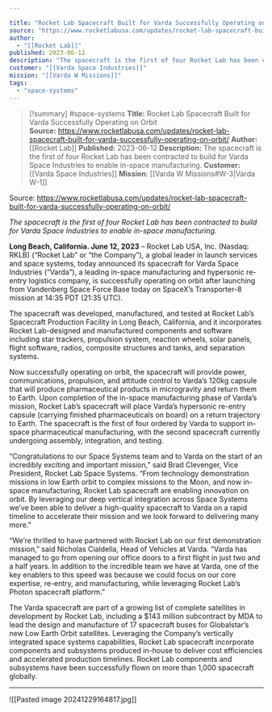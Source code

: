 ```yaml
---

title: "Rocket Lab Spacecraft Built for Varda Successfully Operating on Orbit  "
source: "https://www.rocketlabusa.com/updates/rocket-lab-spacecraft-built-for-varda-successfully-operating-on-orbit/"
author:
  - "[[Rocket Lab]]"
published: 2023-06-12
description: "The spacecraft is the first of four Rocket Lab has been contracted to build for Varda Space Industries to enable in-space manufacturing."
customer: "[[Varda Space Industries]]"
mission: "[[Varda W Missions]]"
tags:
  - "space-systems"
---
```

>[!summary]
#space-systems
**Title:** Rocket Lab Spacecraft Built for Varda Successfully Operating on Orbit  
**Source:** https://www.rocketlabusa.com/updates/rocket-lab-spacecraft-built-for-varda-successfully-operating-on-orbit/
**Author:** [[Rocket Lab]]
**Published:** 2023-06-12
**Description:** The spacecraft is the first of four Rocket Lab has been contracted to build for Varda Space Industries to enable in-space manufacturing.
**Customer:** [[Varda Space Industries]]
**Mission**: [[Varda W Missions#W-3|Varda W-1]]

Source: https://www.rocketlabusa.com/updates/rocket-lab-spacecraft-built-for-varda-successfully-operating-on-orbit/

*The spacecraft is the first of four Rocket Lab has been contracted to build for Varda Space Industries to enable in-space manufacturing.*

**Long Beach, California. June 12, 2023** – Rocket Lab USA, Inc. (Nasdaq: RKLB) (“Rocket Lab” or “the Company”), a global leader in launch services and space systems, today announced its spacecraft for Varda Space Industries (“Varda”), a leading in-space manufacturing and hypersonic re-entry logistics company, is successfully operating on orbit after launching from Vandenberg Space Force Base today on SpaceX’s Transporter-8 mission at 14:35 PDT (21:35 UTC).

The spacecraft was developed, manufactured, and tested at Rocket Lab’s Spacecraft Production Facility in Long Beach, California, and it incorporates Rocket Lab-designed and manufactured components and software including star trackers, propulsion system, reaction wheels, solar panels, flight software, radios, composite structures and tanks, and separation systems.

Now successfully operating on orbit, the spacecraft will provide power, communications, propulsion, and attitude control to Varda’s 120kg capsule that will produce pharmaceutical products in microgravity and return them to Earth. Upon completion of the in-space manufacturing phase of Varda’s mission, Rocket Lab’s spacecraft will place Varda’s hypersonic re-entry capsule (carrying finished pharmaceuticals on board) on a return trajectory to Earth. The spacecraft is the first of four ordered by Varda to support in-space pharmaceutical manufacturing, with the second spacecraft currently undergoing assembly, integration, and testing.

“Congratulations to our Space Systems team and to Varda on the start of an incredibly exciting and important mission,” said Brad Clevenger, Vice President, Rocket Lab Space Systems. “From technology demonstration missions in low Earth orbit to complex missions to the Moon, and now in-space manufacturing, Rocket Lab spacecraft are enabling innovation on orbit. By leveraging our deep vertical integration across Space Systems we’ve been able to deliver a high-quality spacecraft to Varda on a rapid timeline to accelerate their mission and we look forward to delivering many more.”

“We’re thrilled to have partnered with Rocket Lab on our first demonstration mission,” said Nicholas Cialdella, Head of Vehicles at Varda. “Varda has managed to go from opening our office doors to a first flight in just two and a half years. In addition to the incredible team we have at Varda, one of the key enablers to this speed was because we could focus on our core expertise, re-entry, and manufacturing, while leveraging Rocket Lab’s Photon spacecraft platform.”

The Varda spacecraft are part of a growing list of complete satellites in development by Rocket Lab, including a $143 million subcontract by MDA to lead the design and manufacture of 17 spacecraft buses for Globalstar’s new Low Earth Orbit satellites. Leveraging the Company’s vertically integrated space systems capabilities, Rocket Lab spacecraft incorporate components and subsystems produced in-house to deliver cost efficiencies and accelerated production timelines. Rocket Lab components and subsystems have been successfully flown on more than 1,000 spacecraft globally.

---

![[Pasted image 20241229164817.jpg]]